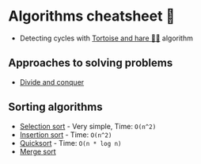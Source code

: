 # Algorithms cheatsheet 🙈

- Detecting cycles with [Tortoise and hare 🐢🐇](./tortoise-and-hare/README.md) algorithm

## Approaches to solving problems

- [Divide and conquer](./DivideAndConquer.md)

## Sorting algorithms

- [Selection sort](./sorting/selection-sort/SelectionSort.md) - Very simple, Time: `O(n^2)`
- [Insertion sort](./sorting/insertion-sort/README.md) - Time: `O(n^2)`
- [Quicksort](./sorting/quicksort/README.md) - Time: `O(n * log n)`
- [Merge sort](./sorting/README.md)

